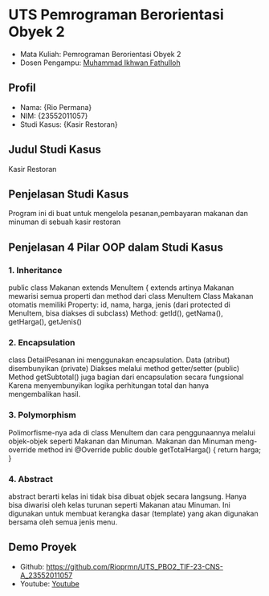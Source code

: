 # UTS Pemrograman Berorientasi Obyek 2
<ul>
  <li>Mata Kuliah: Pemrograman Berorientasi Obyek 2</li>
  <li>Dosen Pengampu: <a href="https://github.com/Muhammad-Ikhwan-Fathulloh">Muhammad Ikhwan Fathulloh</a></li>
</ul>

## Profil
<ul>
  <li>Nama: {Rio Permana}</li>
  <li>NIM: {23552011057}</li>
  <li>Studi Kasus: {Kasir Restoran}</li>
</ul>

## Judul Studi Kasus
<p>Kasir Restoran</p>

## Penjelasan Studi Kasus
<p>Program ini di buat untuk mengelola pesanan,pembayaran makanan dan minuman di sebuah kasir restoran</p>

## Penjelasan 4 Pilar OOP dalam Studi Kasus

### 1. Inheritance
<p>public class Makanan extends MenuItem {
extends artinya Makanan mewarisi semua properti dan method dari class MenuItem
Class Makanan otomatis memiliki
Property: id, nama, harga, jenis (dari protected di MenuItem, bisa diakses di subclass)
Method: getId(), getNama(), getHarga(), getJenis()
</p>

### 2. Encapsulation
<p>class DetailPesanan ini menggunakan encapsulation.
Data (atribut) disembunyikan (private)
Diakses melalui method getter/setter (public)
Method getSubtotal() juga bagian dari encapsulation secara fungsional
Karena menyembunyikan logika perhitungan total dan hanya mengembalikan hasil.
</p>

### 3. Polymorphism
<p> Polimorfisme-nya ada di class MenuItem dan cara penggunaannya melalui objek-objek seperti Makanan dan Minuman.
Makanan dan Minuman meng-override method ini
  @Override
public double getTotalHarga() {
    return harga;
}

</p>

### 4. Abstract
<p>abstract berarti kelas ini tidak bisa dibuat objek secara langsung.
Hanya bisa diwarisi oleh kelas turunan seperti Makanan atau Minuman.
Ini digunakan untuk membuat kerangka dasar (template) yang akan digunakan bersama oleh semua jenis menu.
</p>

## Demo Proyek
<ul>
  <li>Github: <a href="">https://github.com/Rioprmn/UTS_PBO2_TIF-23-CNS-A_23552011057</a></li>
  <li>Youtube: <a href="">Youtube</a></li>
</ul>
